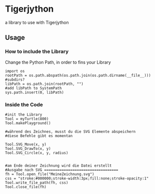 # Tigerjython
a library to use with Tigerjython

## Usage
### How to include the Library

Change the Python Path, in order to fins your Library
```
import os
rootPath = os.path.abspath(os.path.join(os.path.dirname(__file__)))
#subdirs?
libPath = os.path.join(rootPath, "")
#add libPath to SystemPath
sys.path.insert(0, libPath)
```

### Inside the Code
```
#init the Library
Tool = myTurtle(800)
Tool.makePlayground()

#während des Zeichnes, musst du die SVG Elemente abspeichern
#diese Befehle gibt es momentan

Tool.SVG_Move(x, y)
Tool.SVG_DrawTo(x, y)
Tool.SVG_Circle(x, y, radius)


#am Ende deiner Zeichnung wird die Datei erstellt        
#Ausgabe nach SVG ==================================
fh = Tool.open_file("MeineZeichnung.svg")
css = "stroke:#000000;stroke-width:3px;fill:none;stroke-opacity:1"
Tool.write_file_path(fh, css)
Tool.close_file(fh)
```
